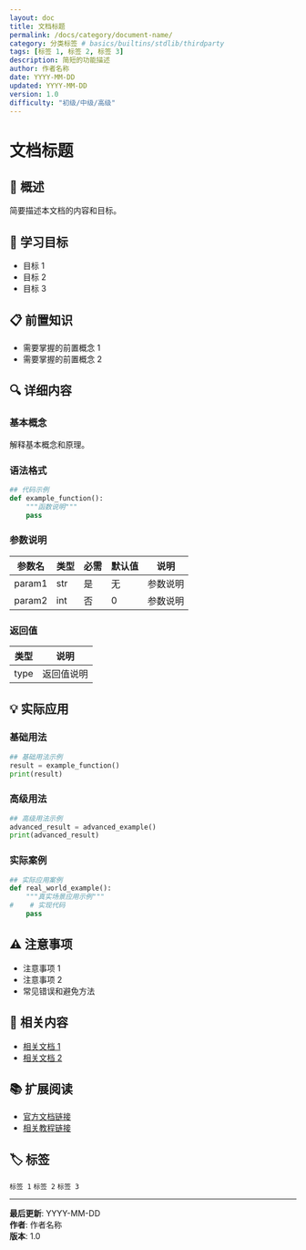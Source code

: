 ```yaml
---
layout: doc
title: 文档标题
permalink: /docs/category/document-name/
category: 分类标签 # basics/builtins/stdlib/thirdparty
tags: [标签 1, 标签 2, 标签 3]
description: 简短的功能描述
author: 作者名称
date: YYYY-MM-DD
updated: YYYY-MM-DD
version: 1.0
difficulty: "初级/中级/高级"
---
```


# 文档标题

## 📝 概述

简要描述本文档的内容和目标。

## 🎯 学习目标

- 目标 1
- 目标 2
- 目标 3

## 📋 前置知识

- 需要掌握的前置概念 1
- 需要掌握的前置概念 2

## 🔍 详细内容

### 基本概念

解释基本概念和原理。

### 语法格式

```python
## 代码示例
def example_function():
    """函数说明"""
    pass
```

### 参数说明

| 参数名 | 类型 | 必需 | 默认值 | 说明 |
|--------|------|------|--------|------|
| param1 | str  | 是   | 无     | 参数说明 |
| param2 | int  | 否   | 0      | 参数说明 |

### 返回值

| 类型 | 说明 |
|------|------|
| type | 返回值说明 |

## 💡 实际应用

### 基础用法

```python
## 基础用法示例
result = example_function()
print(result)
```

### 高级用法

```python
## 高级用法示例
advanced_result = advanced_example()
print(advanced_result)
```

### 实际案例

```python
## 实际应用案例
def real_world_example():
    """真实场景应用示例"""
#    # 实现代码
    pass
```

## ⚠️ 注意事项

- 注意事项 1
- 注意事项 2
- 常见错误和避免方法

## 🔗 相关内容

- [相关文档 1](../related/doc1/)
- [相关文档 2](../related/doc2/)

## 📚 扩展阅读

- [官方文档链接](https://docs.python.org/)
- [相关教程链接](https://example.com/)

## 🏷️ 标签

`标签 1` `标签 2` `标签 3`

---

**最后更新**: YYYY-MM-DD  
**作者**: 作者名称  
**版本**: 1.0